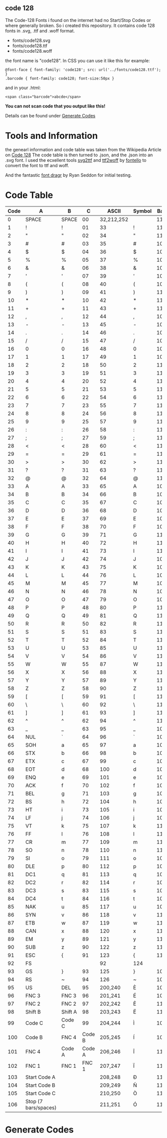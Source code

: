 ## code 128

The Code-128 Fonts i found on the internet had no Start/Stop Codes or where generally broken. So i created this repository. It contains code 128 fonts in .svg, .ttf and .woff format.

* fonts/code128.svg
* fonts/code128.ttf
* fonts/code128.woff

the font name is "code128".
In CSS you can use it like this for example:

    @font-face { font-family: 'code128'; src: url('../fonts/code128.ttf'); }
    .barcode { font-family: code128; font-size:50px }

and in your .html:

    <span class="barcode">abcde</span>

**You can not scan code that you output like this!**

Details can be found under [Generate Codes](#generate-codes)

# Tools and Information

the genearl information and code table was taken from the Wikipedia Article on [Code 128](https://en.wikipedia.org/wiki/Code_128)
The code table is then turned to .json, and the .json into an .svg font.
I used the ecxellent tools [svg2ttf](https://github.com/fontello/svg2ttf) and [ttf2woff](https://github.com/fontello/ttf2woff) by [fontello](https://github.com/fontello) to convert the font to ttf and woff.

And the fantastic [font dragr](http://labs.thecssninja.com/font_dragr/) by Ryan Seddon for initial testing.

# Code Table

| Code | A | B | C | ASCII | Symbol | Bars and Spaces | Weights |
| --- | --- | --- | --- | --- | --- | --- | --- |
| 0 | SPACE | SPACE | 00 | 32,212,252 |   | 11011001100 | 212222 |
| 1 | ! | ! | 01 | 33 | ! | 11001101100 | 222122 |
| 2 | " | " | 02 | 34 | " | 11001100110 | 222221 |
| 3 | # | # | 03 | 35 | # | 10010011000 | 121223 |
| 4 | $ | $ | 04 | 36 | $ | 10010001100 | 121322 |
| 5 | % | % | 05 | 37 | % | 10001001100 | 131222 |
| 6 | & | & | 06 | 38 | & | 10011001000 | 122213 |
| 7 | ' | ' | 07 | 39 | ' | 10011000100 | 122312 |
| 8 | ( | ( | 08 | 40 | ( | 10001100100 | 132212 |
| 9 | ) | ) | 09 | 41 | ) | 11001001000 | 221213 |
| 10 | * | * | 10 | 42 | * | 11001000100 | 221312 |
| 11 | + | + | 11 | 43 | + | 11000100100 | 231212 |
| 12 | , | , | 12 | 44 | , | 10110011100 | 112232 |
| 13 | - | - | 13 | 45 | - | 10011011100 | 122132 |
| 14 | . | . | 14 | 46 | . | 10011001110 | 122231 |
| 15 | / | / | 15 | 47 | / | 10111001100 | 113222 |
| 16 | 0 | 0 | 16 | 48 | 0 | 10011101100 | 123122 |
| 17 | 1 | 1 | 17 | 49 | 1 | 10011100110 | 123221 |
| 18 | 2 | 2 | 18 | 50 | 2 | 11001110010 | 223211 |
| 19 | 3 | 3 | 19 | 51 | 3 | 11001011100 | 221132 |
| 20 | 4 | 4 | 20 | 52 | 4 | 11001001110 | 221231 |
| 21 | 5 | 5 | 21 | 53 | 5 | 11011100100 | 213212 |
| 22 | 6 | 6 | 22 | 54 | 6 | 11001110100 | 223112 |
| 23 | 7 | 7 | 23 | 55 | 7 | 11101101110 | 312131 |
| 24 | 8 | 8 | 24 | 56 | 8 | 11101001100 | 311222 |
| 25 | 9 | 9 | 25 | 57 | 9 | 11100101100 | 321122 |
| 26 | : | : | 26 | 58 | : | 11100100110 | 321221 |
| 27 | ; | ; | 27 | 59 | ; | 11101100100 | 312212 |
| 28 | < | < | 28 | 60 | < | 11100110100 | 322112 |
| 29 | = | = | 29 | 61 | = | 11100110010 | 322211 |
| 30 | > | > | 30 | 62 | > | 11011011000 | 212123 |
| 31 | ? | ? | 31 | 63 | ? | 11011000110 | 212321 |
| 32 | @ | @ | 32 | 64 | @ | 11000110110 | 232121 |
| 33 | A | A | 33 | 65 | A | 10100011000 | 111323 |
| 34 | B | B | 34 | 66 | B | 10001011000 | 131123 |
| 35 | C | C | 35 | 67 | C | 10001000110 | 131321 |
| 36 | D | D | 36 | 68 | D | 10110001000 | 112313 |
| 37 | E | E | 37 | 69 | E | 10001101000 | 132113 |
| 38 | F | F | 38 | 70 | F | 10001100010 | 132311 |
| 39 | G | G | 39 | 71 | G | 11010001000 | 211313 |
| 40 | H | H | 40 | 72 | H | 11000101000 | 231113 |
| 41 | I | I | 41 | 73 | I | 11000100010 | 231311 |
| 42 | J | J | 42 | 74 | J | 10110111000 | 112133 |
| 43 | K | K | 43 | 75 | K | 10110001110 | 112331 |
| 44 | L | L | 44 | 76 | L | 10001101110 | 132131 |
| 45 | M | M | 45 | 77 | M | 10111011000 | 113123 |
| 46 | N | N | 46 | 78 | N | 10111000110 | 113321 |
| 47 | O | O | 47 | 79 | O | 10001110110 | 133121 |
| 48 | P | P | 48 | 80 | P | 11101110110 | 313121 |
| 49 | Q | Q | 49 | 81 | Q | 11010001110 | 211331 |
| 50 | R | R | 50 | 82 | R | 11000101110 | 231131 |
| 51 | S | S | 51 | 83 | S | 11011101000 | 213113 |
| 52 | T | T | 52 | 84 | T | 11011100010 | 213311 |
| 53 | U | U | 53 | 85 | U | 11011101110 | 213131 |
| 54 | V | V | 54 | 86 | V | 11101011000 | 311123 |
| 55 | W | W | 55 | 87 | W | 11101000110 | 311321 |
| 56 | X | X | 56 | 88 | X | 11100010110 | 331121 |
| 57 | Y | Y | 57 | 89 | Y | 11101101000 | 312113 |
| 58 | Z | Z | 58 | 90 | Z | 11101100010 | 312311 |
| 59 | [ | [ | 59 | 91 | [ | 11100011010 | 332111 |
| 60 | \ | \ | 60 | 92 | \ | 11101111010 | 314111 |
| 61 | ] | ] | 61 | 93 | ] | 11001000010 | 221411 |
| 62 | ^ | ^ | 62 | 94 | ^ | 11110001010 | 431111 |
| 63 | _ | _ | 63 | 95 | _ | 10100110000 | 111224 |
| 64 | NUL | \` | 64 | 96 | \` | 10100001100 | 111422 |
| 65 | SOH | a | 65 | 97 | a | 10010110000 | 121124 |
| 66 | STX | b | 66 | 98 | b | 10010000110 | 121421 |
| 67 | ETX | c | 67 | 99 | c | 10000101100 | 141122 |
| 68 | EOT | d | 68 | 100 | d | 10000100110 | 141221 |
| 69 | ENQ | e | 69 | 101 | e | 10110010000 | 112214 |
| 70 | ACK | f | 70 | 102 | f | 10110000100 | 112412 |
| 71 | BEL | g | 71 | 103 | g | 10011010000 | 122114 |
| 72 | BS | h | 72 | 104 | h | 10011000010 | 122411 |
| 73 | HT | i | 73 | 105 | i | 10000110100 | 142112 |
| 74 | LF | j | 74 | 106 | j | 10000110010 | 142211 |
| 75 | VT | k | 75 | 107 | k | 11000010010 | 241211 |
| 76 | FF | l | 76 | 108 | l | 11001010000 | 221114 |
| 77 | CR | m | 77 | 109 | m | 11110111010 | 413111 |
| 78 | SO | n | 78 | 110 | n | 11000010100 | 241112 |
| 79 | SI | o | 79 | 111 | o | 10001111010 | 134111 |
| 80 | DLE | p | 80 | 112 | p | 10100111100 | 111242 |
| 81 | DC1 | q | 81 | 113 | q | 10010111100 | 121142 |
| 82 | DC2 | r | 82 | 114 | r | 10010011110 | 121241 |
| 83 | DC3 | s | 83 | 115 | s | 10111100100 | 114212 |
| 84 | DC4 | t | 84 | 116 | t | 10011110100 | 124112 |
| 85 | NAK | u | 85 | 117 | u | 10011110010 | 124211 |
| 86 | SYN | v | 86 | 118 | v | 11110100100 | 411212 |
| 87 | ETB | w | 87 | 119 | w | 11110010100 | 421112 |
| 88 | CAN | x | 88 | 120 | x | 11110010010 | 421211 |
| 89 | EM | y | 89 | 121 | y | 11011011110 | 212141 |
| 90 | SUB | z | 90 | 122 | z | 11011110110 | 214121 |
| 91 | ESC | { | 91 | 123 | { | 11110110110 | 412121 |
| 92 | FS | | | 92 | 124 | | | 10101111000 | 111143 |
| 93 | GS | } | 93 | 125 | } | 10100011110 | 111341 |
| 94 | RS | ~ | 94 | 126 | ~ | 10001011110 | 131141 |
| 95 | US | DEL | 95 | 200,240 | È | 10111101000 | 114113 |
| 96 | FNC 3 | FNC 3 | 96 | 201,241 | É | 10111100010 | 114311 |
| 97 | FNC 2 | FNC 2 | 97 | 202,242 | Ê | 11110101000 | 411113 |
| 98 | Shift B | Shift A | 98 | 203,243 | Ë | 11110100010 | 411311 |
| 99 | Code C | Code C | 99 | 204,244 | Ì | 10111011110 | 113141 |
| 100 | Code B | FNC 4 | Code B | 205,245 | Í | 10111101110 | 114131 |
| 101 | FNC 4 | Code A | Code A | 206,246 | Î | 11101011110 | 311141 |
| 102 | FNC 1 | FNC 1 | FNC 1 | 207,247 | Ï | 11110101110 | 411131 |
| 103 | Start Code A |  |  | 208,248 | Ð | 11010000100 | 211412 |
| 104 | Start Code B |  |  | 209,249 | Ñ | 11010010000 | 211214 |
| 105 | Start Code C |  |  | 210,250 | Ò | 11010011100 | 211232 |
| 106 | Stop (7 bars/spaces) |  |  | 211,251 | Ó | 1100011101011 | 2331112 |


# Generate Codes
